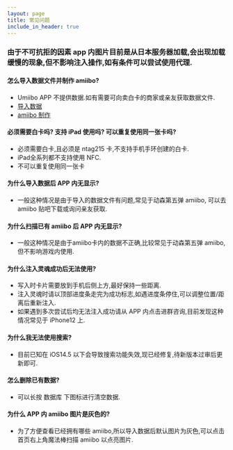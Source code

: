 ```yaml
---
layout: page
title: 常见问题
include_in_header: true
---
```

### 由于不可抗拒的因素 app 内图片目前是从日本服务器加载,会出现加载缓慢的现象,但不影响注入操作,如有条件可以尝试使用代理.
#### 怎么导入数据文件并制作 amiibo?
-  Umiibo APP 不提供数据.如有需要可向卖白卡的商家或亲友获取数据文件.
- [导入数据](https://www.bilibili.com/video/BV1vg411N7j5)
- [amiibo 制作](https://www.bilibili.com/video/BV1sg411A7By)

#### 必须需要白卡吗? 支持 iPad 使用吗? 可以重复使用同一张卡吗?
- 必须需要白卡,且必须是 ntag215 卡,不支持手机手环创建的白卡.
- iPad全系列都不支持使用 NFC.
- 不可以重复使用同一张卡

#### 为什么导入数据后 APP 内无显示?
- 一般这种情况是由于导入的数据文件有问题,常见于动森第五弹 amiibo, 可以去 amiibo 贴吧下载或询问亲友获取.

#### 为什么扫描已有 amiibo 后 APP 内无显示?
- 一般这种情况是由于amiibo卡内的数据不正确,比较常见于动森第五弹 amiibo,但不影响游戏内使用.

#### 为什么注入灵魂成功后无法使用?
- 写入时卡片需要放到手机后侧上方,最好保持一些距离.
- 注入灵魂时请以顶部进度条走完为成功标志,如遇进度条停住,可以调整位置/距离后重新注入.
- 如果遇到多次尝试后均无法注入成功请从 APP 内点击进群咨询,目前发现这种情况常见于 iPhone12 上.

#### 为什么我无法使用搜索?
- 目前已知在 iOS14.5 以下会导致搜索功能失效,现已经修复,待新版本过审后更新即可.

#### 怎么删除已有数据?
- 可以长按 数据库 下图标进行清空数据.

#### 为什么 APP 内 amiibo 图片是灰色的?
- 为了方便查看已经拥有哪些 amiibo,所以导入数据后默认图片为灰色,可以点击首页右上角魔法棒扫描 amiibo 以点亮图片.
<br>